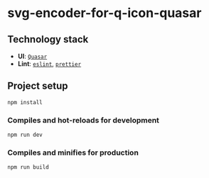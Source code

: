 # svg-encoder-for-q-icon-quasar

## Technology stack
- **UI**: [`Quasar`](https://quasar.dev/)
- **Lint**: [`eslint`](https://eslint.org/), [`prettier`](https://prettier.io/)

## Project setup
```
npm install
```

### Compiles and hot-reloads for development
```
npm run dev
```

### Compiles and minifies for production
```
npm run build
```
